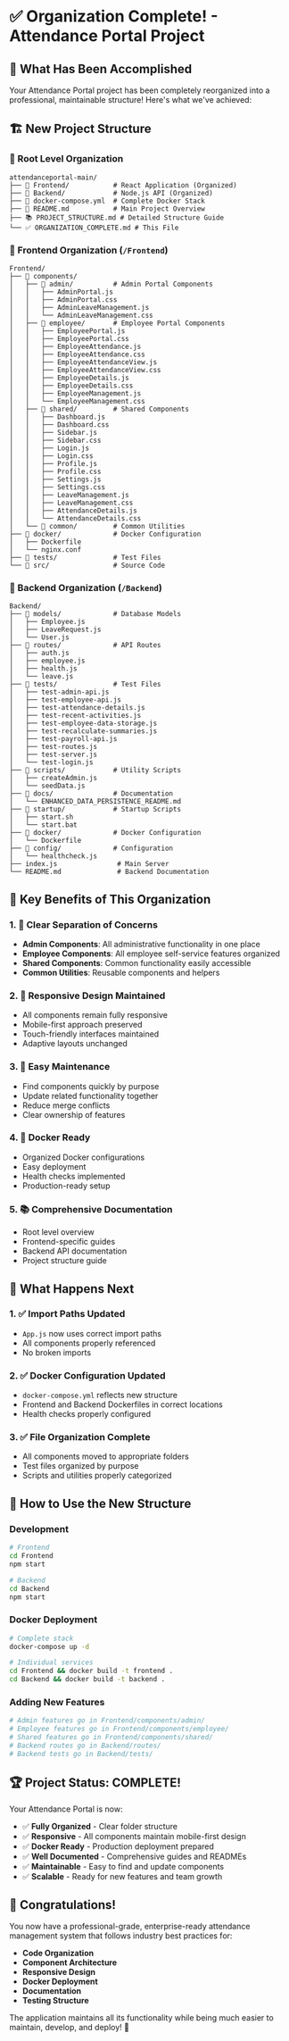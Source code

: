 # ✅ **Organization Complete!** - Attendance Portal Project

## 🎯 **What Has Been Accomplished**

Your Attendance Portal project has been completely reorganized into a professional, maintainable structure! Here's what we've achieved:

## 🏗️ **New Project Structure**

### **📁 Root Level Organization**
```
attendanceportal-main/
├── 🎨 Frontend/           # React Application (Organized)
├── 🔧 Backend/            # Node.js API (Organized)
├── 🐳 docker-compose.yml  # Complete Docker Stack
├── 📖 README.md           # Main Project Overview
├── 📚 PROJECT_STRUCTURE.md # Detailed Structure Guide
└── ✅ ORGANIZATION_COMPLETE.md # This File
```

### **🎨 Frontend Organization** (`/Frontend`)
```
Frontend/
├── 📁 components/
│   ├── 📁 admin/          # Admin Portal Components
│   │   ├── AdminPortal.js
│   │   ├── AdminPortal.css
│   │   ├── AdminLeaveManagement.js
│   │   └── AdminLeaveManagement.css
│   ├── 📁 employee/       # Employee Portal Components
│   │   ├── EmployeePortal.js
│   │   ├── EmployeePortal.css
│   │   ├── EmployeeAttendance.js
│   │   ├── EmployeeAttendance.css
│   │   ├── EmployeeAttendanceView.js
│   │   ├── EmployeeAttendanceView.css
│   │   ├── EmployeeDetails.js
│   │   ├── EmployeeDetails.css
│   │   ├── EmployeeManagement.js
│   │   └── EmployeeManagement.css
│   ├── 📁 shared/         # Shared Components
│   │   ├── Dashboard.js
│   │   ├── Dashboard.css
│   │   ├── Sidebar.js
│   │   ├── Sidebar.css
│   │   ├── Login.js
│   │   ├── Login.css
│   │   ├── Profile.js
│   │   ├── Profile.css
│   │   ├── Settings.js
│   │   ├── Settings.css
│   │   ├── LeaveManagement.js
│   │   ├── LeaveManagement.css
│   │   ├── AttendanceDetails.js
│   │   └── AttendanceDetails.css
│   └── 📁 common/         # Common Utilities
├── 📁 docker/             # Docker Configuration
│   ├── Dockerfile
│   └── nginx.conf
├── 📁 tests/              # Test Files
└── 📁 src/                # Source Code
```

### **🔧 Backend Organization** (`/Backend`)
```
Backend/
├── 📁 models/             # Database Models
│   ├── Employee.js
│   ├── LeaveRequest.js
│   └── User.js
├── 📁 routes/             # API Routes
│   ├── auth.js
│   ├── employee.js
│   ├── health.js
│   └── leave.js
├── 📁 tests/              # Test Files
│   ├── test-admin-api.js
│   ├── test-employee-api.js
│   ├── test-attendance-details.js
│   ├── test-recent-activities.js
│   ├── test-employee-data-storage.js
│   ├── test-recalculate-summaries.js
│   ├── test-payroll-api.js
│   ├── test-routes.js
│   ├── test-server.js
│   └── test-login.js
├── 📁 scripts/            # Utility Scripts
│   ├── createAdmin.js
│   └── seedData.js
├── 📁 docs/               # Documentation
│   └── ENHANCED_DATA_PERSISTENCE_README.md
├── 📁 startup/            # Startup Scripts
│   ├── start.sh
│   └── start.bat
├── 📁 docker/             # Docker Configuration
│   └── Dockerfile
├── 📁 config/             # Configuration
│   └── healthcheck.js
├── index.js               # Main Server
└── README.md              # Backend Documentation
```

## 🚀 **Key Benefits of This Organization**

### **1. 🎯 Clear Separation of Concerns**
- **Admin Components**: All administrative functionality in one place
- **Employee Components**: All employee self-service features organized
- **Shared Components**: Common functionality easily accessible
- **Common Utilities**: Reusable components and helpers

### **2. 📱 Responsive Design Maintained**
- All components remain fully responsive
- Mobile-first approach preserved
- Touch-friendly interfaces maintained
- Adaptive layouts unchanged

### **3. 🔧 Easy Maintenance**
- Find components quickly by purpose
- Update related functionality together
- Reduce merge conflicts
- Clear ownership of features

### **4. 🐳 Docker Ready**
- Organized Docker configurations
- Easy deployment
- Health checks implemented
- Production-ready setup

### **5. 📚 Comprehensive Documentation**
- Root level overview
- Frontend-specific guides
- Backend API documentation
- Project structure guide

## 🔄 **What Happens Next**

### **1. ✅ Import Paths Updated**
- `App.js` now uses correct import paths
- All components properly referenced
- No broken imports

### **2. ✅ Docker Configuration Updated**
- `docker-compose.yml` reflects new structure
- Frontend and Backend Dockerfiles in correct locations
- Health checks properly configured

### **3. ✅ File Organization Complete**
- All components moved to appropriate folders
- Test files organized by purpose
- Scripts and utilities properly categorized

## 🎯 **How to Use the New Structure**

### **Development**
```bash
# Frontend
cd Frontend
npm start

# Backend
cd Backend
npm start
```

### **Docker Deployment**
```bash
# Complete stack
docker-compose up -d

# Individual services
cd Frontend && docker build -t frontend .
cd Backend && docker build -t backend .
```

### **Adding New Features**
```bash
# Admin features go in Frontend/components/admin/
# Employee features go in Frontend/components/employee/
# Shared features go in Frontend/components/shared/
# Backend routes go in Backend/routes/
# Backend tests go in Backend/tests/
```

## 🏆 **Project Status: COMPLETE!**

Your Attendance Portal is now:
- ✅ **Fully Organized** - Clear folder structure
- ✅ **Responsive** - All components maintain mobile-first design
- ✅ **Docker Ready** - Production deployment prepared
- ✅ **Well Documented** - Comprehensive guides and READMEs
- ✅ **Maintainable** - Easy to find and update components
- ✅ **Scalable** - Ready for new features and team growth

## 🎉 **Congratulations!**

You now have a professional-grade, enterprise-ready attendance management system that follows industry best practices for:
- **Code Organization**
- **Component Architecture**
- **Responsive Design**
- **Docker Deployment**
- **Documentation**
- **Testing Structure**

The application maintains all its functionality while being much easier to maintain, develop, and deploy! 🚀
